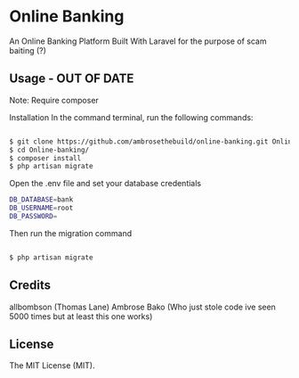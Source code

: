 # Online Banking

An Online Banking Platform Built With Laravel for the purpose of scam baiting (?)

## Usage - OUT OF DATE

Note: Require composer

Installation
In the command terminal, run the following commands:

``` bash

$ git clone https://github.com/ambrosethebuild/online-banking.git Online-banking
$ cd Online-banking/
$ composer install
$ php artisan migrate

```

Open the .env file and set your database credentials

``` bash
DB_DATABASE=bank
DB_USERNAME=root
DB_PASSWORD=

```
Then run the migration command

``` bash

$ php artisan migrate

```


## Credits
allbombson (Thomas Lane)
Ambrose Bako (Who just stole code ive seen 5000 times but at least this one works)
## License
The MIT License (MIT).


